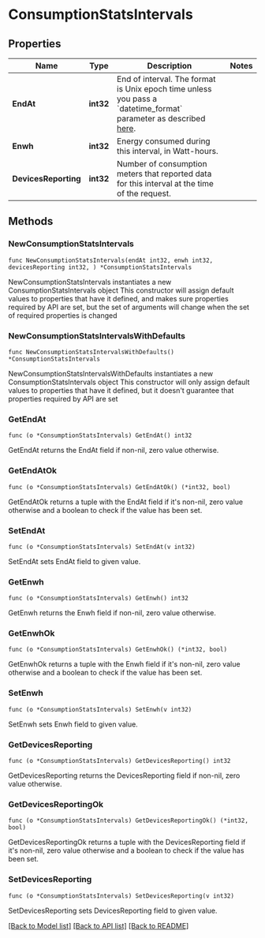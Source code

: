 # ConsumptionStatsIntervals

## Properties

Name | Type | Description | Notes
------------ | ------------- | ------------- | -------------
**EndAt** | **int32** | End of interval. The format is Unix epoch time unless you pass a &#x60;datetime_format&#x60; parameter as described [here](https://developer.enphase.com/docs#Datetimes). | 
**Enwh** | **int32** | Energy consumed during this interval, in Watt-hours. | 
**DevicesReporting** | **int32** | Number of consumption meters that reported data for this interval at the time of the request. | 

## Methods

### NewConsumptionStatsIntervals

`func NewConsumptionStatsIntervals(endAt int32, enwh int32, devicesReporting int32, ) *ConsumptionStatsIntervals`

NewConsumptionStatsIntervals instantiates a new ConsumptionStatsIntervals object
This constructor will assign default values to properties that have it defined,
and makes sure properties required by API are set, but the set of arguments
will change when the set of required properties is changed

### NewConsumptionStatsIntervalsWithDefaults

`func NewConsumptionStatsIntervalsWithDefaults() *ConsumptionStatsIntervals`

NewConsumptionStatsIntervalsWithDefaults instantiates a new ConsumptionStatsIntervals object
This constructor will only assign default values to properties that have it defined,
but it doesn't guarantee that properties required by API are set

### GetEndAt

`func (o *ConsumptionStatsIntervals) GetEndAt() int32`

GetEndAt returns the EndAt field if non-nil, zero value otherwise.

### GetEndAtOk

`func (o *ConsumptionStatsIntervals) GetEndAtOk() (*int32, bool)`

GetEndAtOk returns a tuple with the EndAt field if it's non-nil, zero value otherwise
and a boolean to check if the value has been set.

### SetEndAt

`func (o *ConsumptionStatsIntervals) SetEndAt(v int32)`

SetEndAt sets EndAt field to given value.


### GetEnwh

`func (o *ConsumptionStatsIntervals) GetEnwh() int32`

GetEnwh returns the Enwh field if non-nil, zero value otherwise.

### GetEnwhOk

`func (o *ConsumptionStatsIntervals) GetEnwhOk() (*int32, bool)`

GetEnwhOk returns a tuple with the Enwh field if it's non-nil, zero value otherwise
and a boolean to check if the value has been set.

### SetEnwh

`func (o *ConsumptionStatsIntervals) SetEnwh(v int32)`

SetEnwh sets Enwh field to given value.


### GetDevicesReporting

`func (o *ConsumptionStatsIntervals) GetDevicesReporting() int32`

GetDevicesReporting returns the DevicesReporting field if non-nil, zero value otherwise.

### GetDevicesReportingOk

`func (o *ConsumptionStatsIntervals) GetDevicesReportingOk() (*int32, bool)`

GetDevicesReportingOk returns a tuple with the DevicesReporting field if it's non-nil, zero value otherwise
and a boolean to check if the value has been set.

### SetDevicesReporting

`func (o *ConsumptionStatsIntervals) SetDevicesReporting(v int32)`

SetDevicesReporting sets DevicesReporting field to given value.



[[Back to Model list]](../README.md#documentation-for-models) [[Back to API list]](../README.md#documentation-for-api-endpoints) [[Back to README]](../README.md)


